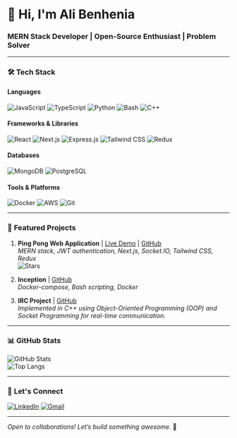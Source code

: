 # 👋 Hi, I'm Ali Benhenia  
### **MERN Stack Developer | Open-Source Enthusiast | Problem Solver**  

---

### 🛠️ **Tech Stack**  

#### **Languages**  
![JavaScript](https://img.shields.io/badge/JavaScript-F7DF1E?style=flat&logo=javascript&logoColor=black)
![TypeScript](https://img.shields.io/badge/TypeScript-007ACC?style=flat&logo=typescript&logoColor=white)
![Python](https://img.shields.io/badge/Python-3776AB?style=flat&logo=python&logoColor=white)
![Bash](https://img.shields.io/badge/Bash-4EAA25?style=flat&logo=gnu-bash&logoColor=white)
![C++](https://img.shields.io/badge/C++-00599C?style=flat&logo=c%2B%2B&logoColor=white)

#### **Frameworks & Libraries**  
![React](https://img.shields.io/badge/React-%2320232a.svg?style=flat&logo=react&logoColor=%2361DAFB)
![Next.js](https://img.shields.io/badge/Next.js-000000?style=flat&logo=next.js&logoColor=white)
![Express.js](https://img.shields.io/badge/Express.js-%23404d59.svg?style=flat)
![Tailwind CSS](https://img.shields.io/badge/Tailwind_CSS-38B2AC?style=flat&logo=tailwind-css&logoColor=white)
![Redux](https://img.shields.io/badge/Redux-764ABC?style=flat&logo=redux&logoColor=white)

#### **Databases**  
![MongoDB](https://img.shields.io/badge/MongoDB-%234ea94b.svg?style=flat&logo=mongodb&logoColor=white)
![PostgreSQL](https://img.shields.io/badge/PostgreSQL-316192?style=flat&logo=postgresql&logoColor=white)

#### **Tools & Platforms**  
![Docker](https://img.shields.io/badge/Docker-2496ED?style=flat&logo=docker&logoColor=white)
![AWS](https://img.shields.io/badge/AWS-%23FF9900.svg?style=flat&logo=amazon-aws&logoColor=white)
![Git](https://img.shields.io/badge/Git-F05032?style=flat&logo=git&logoColor=white)

---

### 🚀 **Featured Projects**  

1. **Ping Pong Web Application** | [Live Demo](https://yourapp.com) | [GitHub](https://github.com/alibenhenia)  
   *MERN stack, JWT authentication, Next.js, Socket.IO, Tailwind CSS, Redux*  
   ![Stars](https://img.shields.io/github/stars/alibenhenia/ping-pong?style=social)

2. **Inception** | [GitHub](https://github.com/alibenhenia)  
   *Docker-compose, Bash scripting, Docker*  

3. **IRC Project** | [GitHub](https://github.com/alibenhenia)  
   *Implemented in C++ using Object-Oriented Programming (OOP) and Socket Programming for real-time communication.*  

---

### 📊 **GitHub Stats**  
![GitHub Stats](https://github-readme-stats.vercel.app/api?username=alibenhenia&show_icons=true&theme=radical)  
![Top Langs](https://github-readme-stats.vercel.app/api/top-langs/?username=alibenhenia&layout=compact&theme=radical)

---

### 🤝 **Let's Connect**  
[![LinkedIn](https://img.shields.io/badge/LinkedIn-0077B5?style=flat&logo=linkedin&logoColor=white)](https://www.linkedin.com/in/ali-benhenia-8a4a42206/)
[![Gmail](https://img.shields.io/badge/Gmail-D14836?style=flat&logo=gmail&logoColor=white)](mailto:alibenhenia1@gmail.com)

---

*Open to collaborations! Let’s build something awesome.* 🚀  
